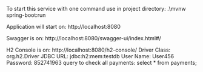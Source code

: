 To start this service with one command use in project directory:
.\mvnw spring-boot:run

Application will start on: http://localhost:8080

Swagger is on: http://localhost:8080/swagger-ui/index.html#/

H2 Console is on: http://localhost:8080/h2-console/
Driver Class: org.h2.Driver
JDBC URL: jdbc:h2:mem:testdb
User Name: User456
Password: 852741963
query to check all payments: select * from payments;
    